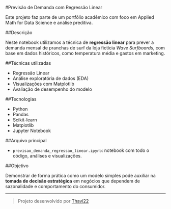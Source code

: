 
#Previsão de Demanda com Regressão Linear

Este projeto faz parte de um portfólio acadêmico com foco em Applied Math for Data Science e análise preditiva.

##Descrição

Neste notebook utilizamos a técnica de **regressão linear** para prever a demanda mensal de pranchas de surf da loja fictícia _Wave Surfboards_, com base em dados históricos, como temperatura média e gastos em marketing.

##Técnicas utilizadas

- Regressão Linear
- Análise exploratória de dados (EDA)
- Visualizações com Matplotlib
- Avaliação de desempenho do modelo

##Tecnologias

- Python
- Pandas
- Scikit-learn
- Matplotlib
- Jupyter Notebook

##Arquivo principal

- `previsao_demanda_regressao_linear.ipynb`: notebook com todo o código, análises e visualizações.

##Objetivo

Demonstrar de forma prática como um modelo simples pode auxiliar na **tomada de decisão estratégica** em negócios que dependem de sazonalidade e comportamento do consumidor.

---

> Projeto desenvolvido por [Thavi22](https://github.com/Thavi22)
